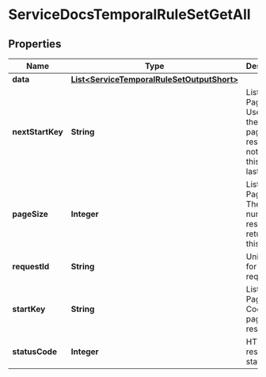 

# ServiceDocsTemporalRuleSetGetAll


## Properties

| Name | Type | Description | Notes |
|------------ | ------------- | ------------- | -------------|
|**data** | [**List&lt;ServiceTemporalRuleSetOutputShort&gt;**](ServiceTemporalRuleSetOutputShort.md) |  |  [optional] |
|**nextStartKey** | **String** | List Pagination: Used to get the next page of results. Will not exist if this is the last page. |  [optional] |
|**pageSize** | **Integer** | List Pagination: The number of results returned in this page |  [optional] |
|**requestId** | **String** | Unique id for each request |  [optional] |
|**startKey** | **String** | List Pagination: Code for paged results |  [optional] |
|**statusCode** | **Integer** | HTTP response status code |  [optional] |



